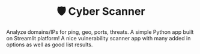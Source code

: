 <h1 style='text-align:center;'>🛡️ Cyber Scanner</h1>

Analyze domains/IPs for ping, geo, ports, threats.
A simple Python app built on Streamlit platform!
A nice vulnerability scanner app with many added in options as well as good list results.
